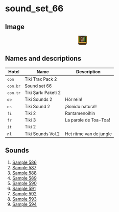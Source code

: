 # sound_set_66

## Image

<div align="center">

![sound_set_66](../uploads/imgs/66.gif)

</div>

## Names and descriptions

| Hotel | Name | Description |
|-|-|-|
| `com` | Tiki Trax Pack 2 |  |
| `com.br` | Sound set 66 |  |
| `com.tr` | Tiki Şarkı Paketi 2 |  |
| `de` | Tiki Sounds 2 | Hör rein! |
| `es` | Tiki Sound 2 | ¡Sonido natural! |
| `fi` | Tiki 2 | Rantamenoihin |
| `fr` | Tiki 3 | La parole de Toa-Toa! |
| `it` | Tiki 2 |  |
| `nl` | Tiki Sounds Vol.2 | Het ritme van de jungle |

## Sounds

1. [Sample 586](../uploads/sounds/sound_machine_sample_586.mp3)
1. [Sample 587](../uploads/sounds/sound_machine_sample_587.mp3)
1. [Sample 588](../uploads/sounds/sound_machine_sample_588.mp3)
1. [Sample 589](../uploads/sounds/sound_machine_sample_589.mp3)
1. [Sample 590](../uploads/sounds/sound_machine_sample_590.mp3)
1. [Sample 591](../uploads/sounds/sound_machine_sample_591.mp3)
1. [Sample 592](../uploads/sounds/sound_machine_sample_592.mp3)
1. [Sample 593](../uploads/sounds/sound_machine_sample_593.mp3)
1. [Sample 594](../uploads/sounds/sound_machine_sample_594.mp3)